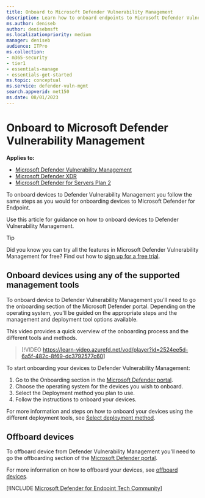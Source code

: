 ```yaml
---
title: Onboard to Microsoft Defender Vulnerability Management
description: Learn how to onboard endpoints to Microsoft Defender Vulnerability Management service
ms.author: deniseb
author: denisebmsft
ms.localizationpriority: medium
manager: deniseb
audience: ITPro
ms.collection:
- m365-security
- tier1
- essentials-manage
- essentials-get-started
ms.topic: conceptual
ms.service: defender-vuln-mgmt
search.appverid: met150
ms.date: 08/01/2023
---
```


# Onboard to Microsoft Defender Vulnerability Management

**Applies to:**

- [Microsoft Defender Vulnerability Management](defender-vulnerability-management.md)
- [Microsoft Defender XDR](/defender-xdr)
- [Microsoft Defender for Servers Plan 2](/azure/defender-for-cloud/plan-defender-for-servers-select-plan)

To onboard devices to Defender Vulnerability Management you follow the same steps as you would for onboarding devices to Microsoft Defender for Endpoint.

Use this article for guidance on how to onboard devices to Defender Vulnerability Management.

> [!TIP]
> Did you know you can try all the features in Microsoft Defender Vulnerability Management for free? Find out how to [sign up for a free trial](defender-vulnerability-management-trial.md).

## Onboard devices using any of the supported management tools

To onboard device to Defender Vulnerability Management you'll need to go the onboarding section of the Microsoft Defender portal. Depending on the operating system, you'll be guided on the appropriate steps and the management and deployment tool options available.

This video provides a quick overview of the onboarding process and the different tools and methods.

> [!VIDEO https://learn-video.azurefd.net/vod/player?id=2524ee5d-6a5f-482c-8f69-dc3792577c60]

To start onboarding your devices to Defender Vulnerability Management:

1. Go to the Onboarding section in the [Microsoft Defender portal](https://security.microsoft.com/securitysettings/endpoints/onboarding).
2. Choose the operating system for the devices you wish to onboard.
3. Select the Deployment method you plan to use.
4. Follow the instructions to onboard your devices.

For more information and steps on how to onboard your devices using the different deployment tools, see [Select deployment method](/defender-endpoint/deployment-strategy#step-2-select-deployment-method).

## Offboard devices

To offboard device from Defender Vulnerability Management you'll need to go the offboarding section of the [Microsoft Defender portal](https://security.microsoft.com/securitysettings/endpoints/offboarding).

For more information on how to offboard your devices, see [offboard devices](/defender-endpoint/offboard-machines).

[!INCLUDE [Microsoft Defender for Endpoint Tech Community](../includes/defender-mde-techcommunity.md)]
